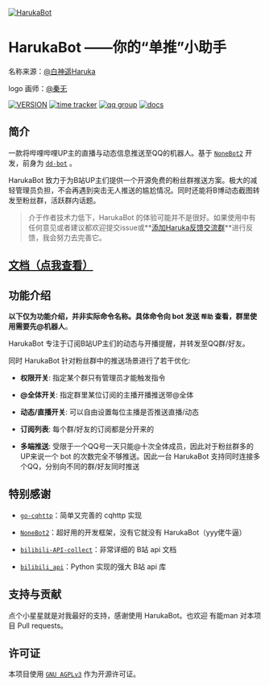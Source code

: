 [![HarukaBot](https://socialify.git.ci/SK-415/HarukaBot/image?description=1&font=Source%20Code%20Pro&forks=1&issues=1&language=1&logo=https%3A%2F%2Fraw.githubusercontent.com%2FSK-415%2FHarukaBot%2Fmaster%2Fdocs%2F.vuepress%2Fpublic%2Flogo.png&owner=1&pattern=Circuit%20Board&stargazers=1&theme=Light)](https://haruka-bot.live/)

# HarukaBot ——你的“单推”小助手

名称来源：[@白神遥Haruka](https://space.bilibili.com/477332594 )

logo 画师：[@秦无](https://space.bilibili.com/4668826 )

[![VERSION](https://img.shields.io/pypi/v/haruka-bot)](https://haruka-bot.live/about/CHANGELOG.html)
[![time tracker](https://wakatime.com/badge/github/SK-415/HarukaBot.svg )](https://wakatime.com/badge/github/SK-415/HarukaBot)
[![qq group](https://img.shields.io/badge/QQ%E7%BE%A4-629574472-orange )](https://jq.qq.com/?_wv=1027&k=sHPbCRAd)
[![docs](https://img.shields.io/badge/%E6%96%87%E6%A1%A3-%E7%82%B9%E5%87%BB%E6%9F%A5%E7%9C%8B-green)](https://haruka-bot.live/)

## 简介

一款将哔哩哔哩UP主的直播与动态信息推送至QQ的机器人。基于 [`NoneBot2`](https://github.com/nonebot/nonebot2 ) 开发，前身为 [`dd-bot`](https://github.com/SK-415/dd-bot) 。

HarukaBot 致力于为B站UP主们提供一个开源免费的粉丝群推送方案。极大的减轻管理员负担，不会再遇到突击无人推送的尴尬情况。同时还能将B博动态截图转发至粉丝群，活跃群内话题。

> 介于作者技术力低下，HarukaBot 的体验可能并不是很好。如果使用中有任何意见或者建议都欢迎提交issue或**[添加Haruka反馈交流群](https://jq.qq.com/?_wv=1027&k=sHPbCRAd)**进行反馈，我会努力去完善它。

## [文档（点我查看）](https://haruka-bot.live/)

## 功能介绍

**以下仅为功能介绍，并非实际命令名称。具体命令向 bot 发送 `帮助` 查看，群里使用需要先@机器人**。

HarukaBot 专注于订阅B站UP主们的动态与开播提醒，并转发至QQ群/好友。

同时 HarukaBot 针对粉丝群中的推送场景进行了若干优化: 

- **权限开关**: 指定某个群只有管理员才能触发指令

- **@全体开关**: 指定群里某位订阅的主播开播推送带@全体

- **动态/直播开关**: 可以自由设置每位主播是否推送直播/动态

- **订阅列表**: 每个群/好友的订阅都是分开来的

- **多端推送**: 受限于一个QQ号一天只能@十次全体成员，因此对于粉丝群多的UP来说一个 bot 的次数完全不够推送。因此一台 HarukaBot 支持同时连接多个QQ，分别向不同的群/好友同时推送

## 特别感谢

- [`go-cqhttp`](https://github.com/Mrs4s/go-cqhttp)：简单又完善的 cqhttp 实现

- [`NoneBot2`](https://github.com/nonebot/nonebot2)：超好用的开发框架，没有它就没有 HarukaBot（yyy佬牛逼）

- [`bilibili-API-collect`](https://github.com/SocialSisterYi/bilibili-API-collect)：非常详细的 B站 api 文档

- [`bilibili_api`](https://github.com/Passkou/bilibili_api)：Python 实现的强大 B站 api 库

## 支持与贡献

点个小星星就是对我最好的支持，感谢使用 HarukaBot。也欢迎 有能man 对本项目 Pull requests。

## 许可证
本项目使用 [`GNU AGPLv3`](https://choosealicense.com/licenses/agpl-3.0/) 作为开源许可证。
